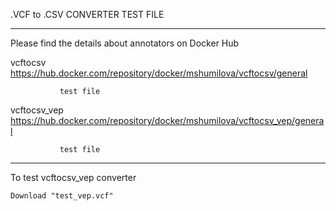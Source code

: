 .VCF to .CSV CONVERTER TEST FILE
__________________________________________________________________________________________
Please find the details about annotators on Docker Hub

vcftocsv       https://hub.docker.com/repository/docker/mshumilova/vcftocsv/general

               test file 

vcftocsv_vep   https://hub.docker.com/repository/docker/mshumilova/vcftocsv_vep/general

               test file
__________________________________________________________________________________________
  
To test vcftocsv_vep converter

    Download "test_vep.vcf"


